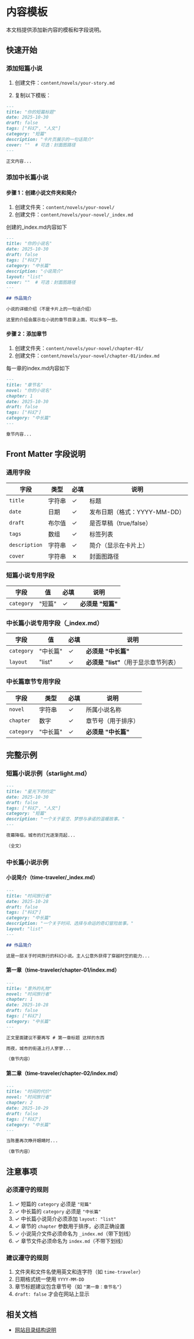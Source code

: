 # 内容模板

本文档提供添加新内容的模板和字段说明。

## 快速开始

### 添加短篇小说

1. 创建文件：`content/novels/your-story.md`

2. 复制以下模板：

```markdown
---
title: "你的短篇标题"
date: 2025-10-30
draft: false
tags: ["科幻", "人文"]
category: "短篇"
description: "卡片页展示的一句话简介"
cover: ""  # 可选：封面图路径
---

正文内容...

```

### 添加中长篇小说

#### 步骤 1：创建小说文件夹和简介

1. 创建文件夹：`content/novels/your-novel/`
2. 创建文件：`content/novels/your-novel/_index.md`

创建的_index.md内容如下

```markdown
---
title: "你的小说名"
date: 2025-10-30
draft: false
tags: ["科幻"]
category: "中长篇"
description: "小说简介"
layout: "list"
cover: ""  # 可选：封面图路径
---

## 作品简介

小说的详细介绍（不是卡片上的一句话介绍）

这里的介绍会展示在小说的章节目录上面，可以多写一些。

```

#### 步骤 2：添加章节

1. 创建文件夹：`content/novels/your-novel/chapter-01/`
2. 创建文件：`content/novels/your-novel/chapter-01/index.md`

每一章的index.md内容如下

```markdown
---
title: "章节名"
novel: "你的小说名"
chapter: 1
date: 2025-10-30
draft: false
tags: ["科幻"]
category: "中长篇"
---

章节内容...

```

## Front Matter 字段说明

### 通用字段

| 字段 | 类型 | 必填 | 说明 |
|------|------|------|------|
| `title` | 字符串 | ✓ | 标题 |
| `date` | 日期 | ✓ | 发布日期（格式：YYYY-MM-DD） |
| `draft` | 布尔值 | ✓ | 是否草稿（true/false） |
| `tags` | 数组 | ✓ | 标签列表 |
| `description` | 字符串 | ✓ | 简介（显示在卡片上） |
| `cover` | 字符串 | ✗ | 封面图路径 |

### 短篇小说专用字段

| 字段 | 值 | 必填 | 说明 |
|------|-----|------|------|
| `category` | "短篇" | ✓ | **必须是 "短篇"** |

### 中长篇小说专用字段（_index.md）

| 字段 | 值 | 必填 | 说明 |
|------|-----|------|------|
| `category` | "中长篇" | ✓ | **必须是 "中长篇"** |
| `layout` | "list" | ✓ | **必须是 "list"**（用于显示章节列表） |

### 中长篇章节专用字段

| 字段 | 类型 | 必填 | 说明 |
|------|------|------|------|
| `novel` | 字符串 | ✓ | 所属小说名称 |
| `chapter` | 数字 | ✓ | 章节号（用于排序） |
| `category` | "中长篇" | ✓ | **必须是 "中长篇"** |

## 完整示例

### 短篇小说示例（starlight.md）

```markdown
---
title: "星光下的约定"
date: 2025-10-30
draft: false
tags: ["科幻", "人文"]
category: "短篇"
description: "一个关于星空、梦想与承诺的温暖故事。"
---

夜幕降临，城市的灯光逐渐亮起...

（全文）
```

### 中长篇小说示例

#### 小说简介（time-traveler/_index.md）

```markdown
---
title: "时间旅行者"
date: 2025-10-28
draft: false
tags: ["科幻"]
category: "中长篇"
description: "一个关于时间、选择与命运的奇幻冒险故事。"
layout: "list"
---

## 作品简介

这是一部关于时间旅行的科幻小说。主人公意外获得了穿越时空的能力...
```

#### 第一章（time-traveler/chapter-01/index.md）

```markdown
---
title: "意外的礼物"
novel: "时间旅行者"
chapter: 1
date: 2025-10-28
draft: false
tags: ["科幻"]
category: "中长篇"
---

正文里面建议不要再写 # 第一章标题 这样的东西

雨夜，城市的街道上行人寥寥...

（章节内容）
```

#### 第二章（time-traveler/chapter-02/index.md）

```markdown
---
title: "时间的代价"
novel: "时间旅行者"
chapter: 2
date: 2025-10-29
draft: false
tags: ["科幻"]
category: "中长篇"
---

当陈墨再次睁开眼睛时...

（章节内容）
```

## 注意事项

### 必须遵守的规则

1. ✓ 短篇的 `category` 必须是 `"短篇"`
2. ✓ 中长篇的 `category` 必须是 `"中长篇"`
3. ✓ 中长篇小说简介必须添加 `layout: "list"`
4. ✓ 章节的 `chapter` 参数用于排序，必须正确设置
5. ✓ 小说简介文件必须命名为 `_index.md`（带下划线）
6. ✓ 章节文件必须命名为 `index.md`（不带下划线）

### 建议遵守的规则

1. 文件夹和文件名使用英文和连字符（如 `time-traveler`）
2. 日期格式统一使用 `YYYY-MM-DD`
3. 章节标题建议包含章节号（如 `"第一章：章节名"`）
4. `draft: false` 才会在网站上显示

## 相关文档

- [网站目录结构说明](./STRUCTURE.md)

